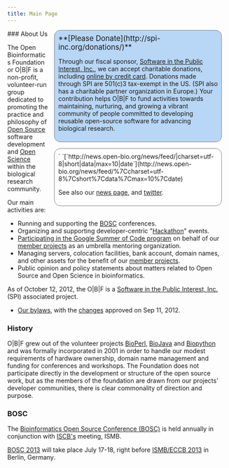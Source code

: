 ```yaml
---
title: Main Page
---
```


<div style="float:right;">
<div style="width:26em; background-color: rgb(184,214,245); border: 1px solid grey; border-radius: 1em; margin: 0em 1em 0em 1em; padding: 0.6em;">
<span class="plainlinks" style="font-size: larger">**[Please
Donate](http://spi-inc.org/donations/)**</span>

Through our fiscal sponsor, [Software in the Public Interest,
Inc.](http://spi-inc.org/), we can accept charitable donations,
including [online by credit
card](https://co.clickandpledge.com/advanced/default.aspx?wid=66788#).
Donations made through SPI are 501(c)3 tax-exempt in the US. (SPI also
has a charitable partner organization in Europe.) Your contribution
helps O|B|F to fund activities towards maintaining, nurturing, and
growing a vibrant community of people committed to developing reusable
open-source software for advancing biological research.

</div>
<div style="width:26em; background-color: white; border: 1px solid grey; border-radius: 1em; margin: 1em 1em 0em 1em; padding: 0.6em;">
` `<rss>[`http://news.open-bio.org/news/feed/|charset=utf-8|short|data|max=10|date`](http://news.open-bio.org/news/feed/%7Ccharset=utf-8%7Cshort%7Cdata%7Cmax=10%7Cdate)</rss>

See also our [news page](News "wikilink"), and
[twitter](http://twitter.com/obf_news).

</div>
</div>
### About Us

The Open Bioinformatics Foundation or O|B|F is a non-profit,
volunteer-run group dedicated to promoting the practice and philosophy
of [Open Source](wp:open_source "wikilink") software development and
[Open Science](wp:Open_science "wikilink") within the biological
research community.

Our main activities are:

-   Running and supporting the [BOSC](BOSC "wikilink") conferences.
-   Organizing and supporting developer-centric
    "[Hackathon](Hackathon "wikilink")" events.
-   [ Participating in the Google Summer of Code
    program](Google_Summer_of_Code "wikilink") on behalf of our [ member
    projects](Projects "wikilink") as an umbrella
    mentoring organization.
-   Managing servers, colocation facilities, bank account, domain names,
    and other assets for the benefit of our [ member
    projects](Projects "wikilink").
-   Public opinion and policy statements about matters related to Open
    Source and Open Science in bioinformatics.

As of October 12, 2012, the O|B|F is a [Software in the Public Interest,
Inc.](http://www.spi-inc.org) (SPI) associated project.

-   [ Our bylaws](:File:OBF-Bylaws.pdf "wikilink"), with the
    [changes](https://github.com/OBF/obf-docs/pull/8) approved on Sep
    11, 2012.

### History

O|B|F grew out of the volunteer projects [BioPerl](BioPerl "wikilink"),
[BioJava](BioJava "wikilink") and [Biopython](Biopython "wikilink") and
was formally incorporated in 2001 in order to handle our modest
requirements of hardware ownership, domain name management and funding
for conferences and workshops. The Foundation does not participate
directly in the development or structure of the open source work, but as
the members of the foundation are drawn from our projects' developer
communities, there is clear commonality of direction and purpose.

### BOSC

The [Bioinformatics Open Source Conference (BOSC)](BOSC "wikilink") is
held annually in conjunction with [ISCB's](http://www.iscb.org) meeting,
ISMB.

[BOSC 2013](BOSC_2013 "wikilink") will take place July 17-18, right
before [ISMB/ECCB 2013](http://www.iscb.org/ismbeccb2013) in Berlin,
Germany.

